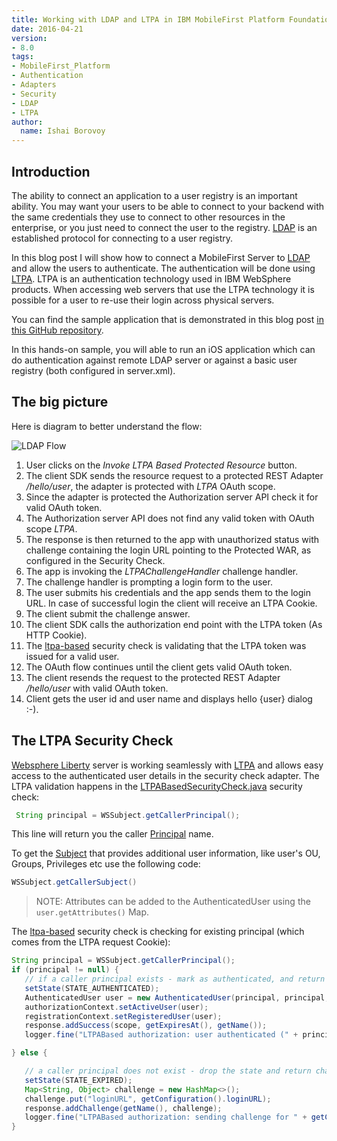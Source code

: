 ```yaml
---
title: Working with LDAP and LTPA in IBM MobileFirst Platform Foundation 8.0 Beta
date: 2016-04-21
version:
- 8.0
tags:
- MobileFirst_Platform
- Authentication
- Adapters
- Security
- LDAP
- LTPA
author:
  name: Ishai Borovoy
---
```

## Introduction
The ability to connect an application to a user registry is an important ability. You may want your users to be able to connect to your backend with the same credentials they use to connect to other resources in the enterprise, or you just need to connect the user to the registry. [LDAP](https://www.wikiwand.com/en/Lightweight_Directory_Access_Protocol) is an established protocol for connecting to a user registry.

In this blog post I will show how to connect a MobileFirst Server to [LDAP](https://www.wikiwand.com/en/Lightweight_Directory_Access_Protocol) and allow the users to authenticate. The authentication will be done using [LTPA](https://www.wikiwand.com/en/IBM_Lightweight_Third-Party_Authentication). LTPA is an authentication technology used in IBM WebSphere products. When accessing web servers that use the LTPA technology it is possible for a user to re-use their login across physical servers.

You can find the sample application that is demonstrated in this blog post [in this GitHub repository](https://github.com/mfpdev/mfp-advanced-adapters-samples/tree/development/custom-security-checks/ltpa-sample).

In this hands-on sample, you will able to run an iOS application which can do authentication against remote LDAP server or against a basic user registry (both configured in server.xml).

## The big picture
Here is diagram to better understand the flow:  

![LDAP Flow]({{site.baseurl}}/assets/blog/2016-04-21-using-ldap-as-user-registry/LDAP.png)  

1. User clicks on the *Invoke LTPA Based Protected Resource* button.   
2. The client SDK sends the resource request to a protected REST Adapter */hello/user*, the adapter is protected with *LTPA* OAuth scope.  
3. Since the adapter is protected the Authorization server API check it for valid OAuth token.  
4. The Authorization server API does not find any valid token with OAuth scope *LTPA*.  
5. The response is then returned to the app with unauthorized status with challenge containing the login URL pointing to the Protected WAR, as configured in the Security Check.  
6. The app is invoking the *LTPAChallengeHandler* challenge handler.  
7. The challenge handler is prompting a login form to the user.  
8. The user submits his credentials and the app sends them to the login URL. In case of successful login the client will receive an LTPA Cookie.
9. The client submit the challenge answer.
10. The client SDK calls the authorization end point with the LTPA token (As HTTP Cookie).
11. The [ltpa-based](https://github.com/mfpdev/mfp-advanced-adapters-samples/tree/development/custom-security-checks/ltpa-sample/ltpa-based) security check is validating that the LTPA token was issued for a valid user.  
12. The OAuth flow continues until the client gets valid OAuth token.  
13. The client resends the request to the protected REST Adapter */hello/user* with valid OAuth token.
14. Client gets the user id and user name and displays hello {user} dialog :-).

## The LTPA Security Check
[Websphere Liberty](https://developer.ibm.com/wasdev/websphere-liberty/) server is working seamlessly with [LTPA](https://www.wikiwand.com/en/IBM_Lightweight_Third-Party_Authentication) and allows easy access to the authenticated user details in the security check adapter.  The LTPA validation happens in the [LTPABasedSecurityCheck.java](https://github.com/mfpdev/mfp-advanced-adapters-samples/blob/development/custom-security-checks/ltpa-sample/ltpa-based/src/main/java/net/mfpdev/sample/ltpa/LTPABasedSecurityCheck.java) security check:

```java
 String principal = WSSubject.getCallerPrincipal();
```

This line will return you the caller [Principal](https://docs.oracle.com/javase/7/docs/api/java/security/Principal.html) name.

To get the [Subject](https://docs.oracle.com/javase/7/docs/api/javax/security/auth/Subject.html) that provides additional user information, like user's OU, Groups, Privileges etc use the following code:

```java
WSSubject.getCallerSubject()
```

> NOTE: Attributes can be added to the AuthenticatedUser using the `user.getAttributes()` Map.

The [ltpa-based](https://github.com/mfpdev/mfp-advanced-adapters-samples/tree/development/custom-security-checks/ltpa-sample/ltpa-based) security check is checking for existing principal (which comes from the LTPA request Cookie):

```java
String principal = WSSubject.getCallerPrincipal();
if (principal != null) {
   // if a caller principal exists - mark as authenticated, and return success
   setState(STATE_AUTHENTICATED);
   AuthenticatedUser user = new AuthenticatedUser(principal, principal, getName());
   authorizationContext.setActiveUser(user);
   registrationContext.setRegisteredUser(user);
   response.addSuccess(scope, getExpiresAt(), getName());
   logger.fine("LTPABased authorization: user authenticated (" + principal + ")");

} else {

   // a caller principal does not exist - drop the state and return challenge
   setState(STATE_EXPIRED);
   Map<String, Object> challenge = new HashMap<>();
   challenge.put("loginURL", getConfiguration().loginURL);
   response.addChallenge(getName(), challenge);
   logger.fine("LTPABased authorization: sending challenge for " + getConfiguration().loginURL);
}
```
